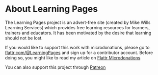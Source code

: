 # About Learning Pages

The Learning Pages project is an advert-free site (created by Mike Wills Learning Services) which provides free learning resources for learners, trainers and educators. It has been motivated by the desire that learning should not be lost.

If you would like to support this work with microdonations, please go to [flattr.com/@LearningPages](https://flattr.com/@LearningPages) and sign up for a contributor account. Before doing so, you might like to read my article on [Flattr Microdonations](https://mwlsdotcom.github.io/finance/flattr-microdonations/)

You can also support this project through [Patreon](https://patreon.com/learningpages)